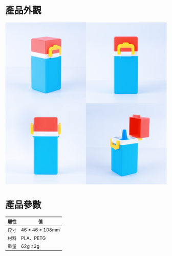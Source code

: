 # 產品外觀
![LOBOX](./LOBOX/LOBOX.png)

# 產品參數

| 屬性   | 值              |
|--------|-----------------|
| 尺寸   | 46 * 46 * 108mm |
| 材料   | PLA、PETG       |
| 重量   | 62g ±3g           |
